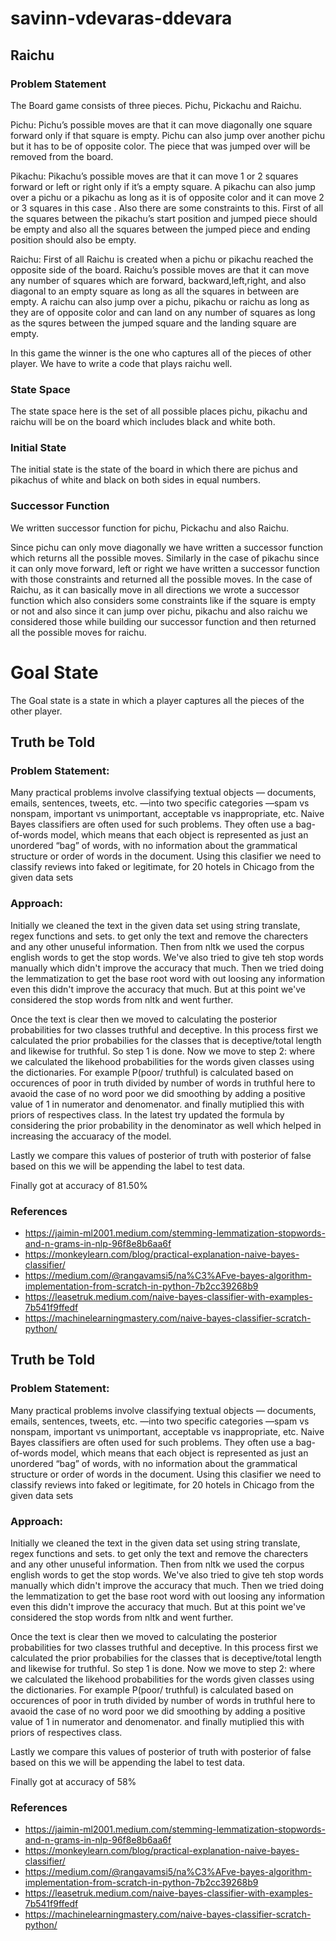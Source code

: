 # savinn-vdevaras-ddevara

## Raichu

### Problem Statement
The Board game consists of three pieces. Pichu, Pickachu and Raichu.

Pichu: Pichu’s possible moves are that it can move diagonally one square forward only if that square is empty. Pichu can also jump over another pichu but it has to be of opposite color. The piece that was jumped over will be removed from the board.

Pikachu: Pikachu’s possible moves are that it can move 1 or 2 squares forward or left or right only if it’s a empty square. A pikachu can also jump over a pichu or a pikachu as long as it is of opposite color and it can move 2 or 3 squares in this case . Also there are some constraints to this. First of all the squares between the pikachu’s start position and jumped piece should be empty and also all the squares between the jumped piece and ending position should also be empty.

Raichu: First of all Raichu is created when a pichu or pikachu reached the opposite side of the board. Raichu’s possible moves are that it can move any number of squares which are forward, backward,left,right, and also diagonal to an empty square as long as all the squares in between are empty. A raichu can also jump over a pichu, pikachu or raichu as long as they are of opposite color and can land on any number of squares as long as the squres between the jumped square and the landing square are empty.

In this game the winner is the one who captures all of the pieces of other player. We have to write a code that plays raichu well.

### State Space
The state space here is the set of all possible places pichu, pikachu and raichu will be on the board which includes black and white both. 

### Initial State
The initial state is the state of the board in which there are pichus and pikachus of white and black on both sides in equal numbers.

### Successor Function
We written successor function for pichu, Pickachu and also Raichu.

Since pichu can only move diagonally we have written a successor function which returns all the possible moves. Similarly in the case of pikachu since it can only move forward, left or right we have written a successor function with those constraints and returned all the possible moves. In the case of Raichu, as it can basically move in all directions we wrote a successor function which also considers some constraints like if the square is empty or not and also since it can  jump over pichu, pikachu and also raichu we considered those while building our successor function and then returned all the possible moves for raichu.

# Goal State
The Goal state is a state in which a player captures all the pieces of the other player.


## Truth be Told

### Problem Statement: 
Many practical problems involve classifying textual objects — documents, emails, sentences, tweets, etc. —into two specific categories —spam vs nonspam, important vs unimportant, acceptable vs inappropriate, etc. Naive Bayes classifiers are often used for such problems. They often use a bag-of-words model, which means that each object is represented as just an unordered “bag” of words, with no information about the grammatical structure or order of words in the document. Using this clasifier we need to classify reviews into faked or legitimate, for 20 hotels in Chicago from the given data sets

### Approach: 

Initially we cleaned the text in the given data set using string translate, regex functions and sets. to get only the text and remove the charecters and any other unuseful information. Then from nltk we used the corpus english words to get the stop words. We've also tried to give teh stop words manually which didn't improve the accuracy that much. Then we tried doing the lemmatization to get the base root word with out loosing any information even this didn't improve the accuracy that much. But at this point we've considered the stop words from nltk and went further.

Once the text is clear then we moved to calculating the posterior probabilities for two classes truthful and deceptive. In this process first we calculated the prior probabilies for the classes that is deceptive/total length and likewise for truthful. So step 1 is done. Now we move to step 2: where we calculated the likehood probabilities for the words given classes using the dictionaries. For example P(poor/ truthful) is calculated based on occurences of poor in truth divided by number of words in truthful here to avaoid the case of no word poor we did smoothing by adding a positive value of 1 in numerator and denomenator. and finally mutiplied this with priors of respectives class. In the latest try updated the formula by considering the prior probability in the denominator as well which helped in increasing the accuaracy of the model.


Lastly we compare this values of posterior of truth with posterior of false based on this we will be appending the label to test data.

Finally got at accuracy of 81.50%

### References

* https://jaimin-ml2001.medium.com/stemming-lemmatization-stopwords-and-n-grams-in-nlp-96f8e8b6aa6f
* https://monkeylearn.com/blog/practical-explanation-naive-bayes-classifier/
* https://medium.com/@rangavamsi5/na%C3%AFve-bayes-algorithm-implementation-from-scratch-in-python-7b2cc39268b9
* https://leasetruk.medium.com/naive-bayes-classifier-with-examples-7b541f9ffedf
* https://machinelearningmastery.com/naive-bayes-classifier-scratch-python/





## Truth be Told

### Problem Statement: 
Many practical problems involve classifying textual objects — documents, emails, sentences, tweets, etc. —into two specific categories —spam vs nonspam, important vs unimportant, acceptable vs inappropriate, etc. Naive Bayes classifiers are often used for such problems. They often use a bag-of-words model, which means that each object is represented as just an unordered “bag” of words, with no information about the grammatical structure or order of words in the document. Using this clasifier we need to classify reviews into faked or legitimate, for 20 hotels in Chicago from the given data sets

### Approach: 

Initially we cleaned the text in the given data set using string translate, regex functions and sets. to get only the text and remove the charecters and any other unuseful information. Then from nltk we used the corpus english words to get the stop words. We've also tried to give teh stop words manually which didn't improve the accuracy that much. Then we tried doing the lemmatization to get the base root word with out loosing any information even this didn't improve the accuracy that much. But at this point we've considered the stop words from nltk and went further.

Once the text is clear then we moved to calculating the posterior probabilities for two classes truthful and deceptive. In this process first we calculated the prior probabilies for the classes that is deceptive/total length and likewise for truthful. So step 1 is done. Now we move to step 2: where we calculated the likehood probabilities for the words given classes using the dictionaries. For example P(poor/ truthful) is calculated based on occurences of poor in truth divided by number of words in truthful here to avaoid the case of no word poor we did smoothing by adding a positive value of 1 in numerator and denomenator. and finally mutiplied this with priors of respectives class. 

Lastly we compare this values of posterior of truth with posterior of false based on this we will be appending the label to test data.

Finally got at accuracy of 58%

### References

* https://jaimin-ml2001.medium.com/stemming-lemmatization-stopwords-and-n-grams-in-nlp-96f8e8b6aa6f
* https://monkeylearn.com/blog/practical-explanation-naive-bayes-classifier/
* https://medium.com/@rangavamsi5/na%C3%AFve-bayes-algorithm-implementation-from-scratch-in-python-7b2cc39268b9
* https://leasetruk.medium.com/naive-bayes-classifier-with-examples-7b541f9ffedf
* https://machinelearningmastery.com/naive-bayes-classifier-scratch-python/






